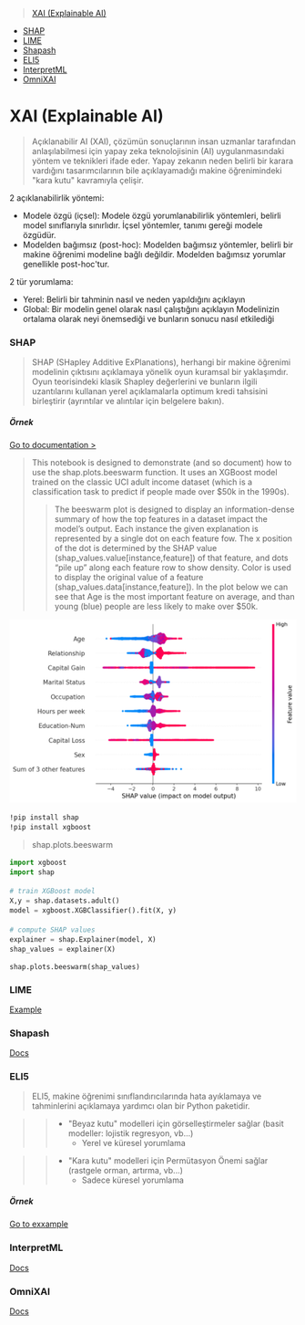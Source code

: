 > [XAI (Explainable AI)](#xai-explainable-ai)
- [SHAP](#shap)
- [LIME](#lime)
- [Shapash](#shapash)
- [ELI5](#eli5)
- [InterpretML](#interpretml)
- [OmniXAI](#omnixai)


# XAI (Explainable AI)
> Açıklanabilir AI (XAI), çözümün sonuçlarının insan uzmanlar tarafından anlaşılabilmesi için yapay zeka teknolojisinin (AI) uygulanmasındaki yöntem ve teknikleri ifade eder. Yapay zekanın neden belirli bir karara vardığını tasarımcılarının bile açıklayamadığı makine öğrenimindeki "kara kutu" kavramıyla çelişir.

2 açıklanabilirlik yöntemi:

- Modele özgü (içsel): Modele özgü yorumlanabilirlik yöntemleri, belirli model sınıflarıyla sınırlıdır. İçsel yöntemler, tanımı gereği modele özgüdür.
- Modelden bağımsız (post-hoc): Modelden bağımsız yöntemler, belirli bir makine öğrenimi modeline bağlı değildir. Modelden bağımsız yorumlar genellikle post-hoc'tur.

2 tür yorumlama:

- Yerel: Belirli bir tahminin nasıl ve neden yapıldığını açıklayın
- Global: Bir modelin genel olarak nasıl çalıştığını açıklayın
Modelinizin ortalama olarak neyi önemsediği ve bunların sonucu nasıl etkilediği

### SHAP
> SHAP (SHapley Additive ExPlanations), herhangi bir makine öğrenimi modelinin çıktısını açıklamaya yönelik oyun kuramsal bir yaklaşımdır. Oyun teorisindeki klasik Shapley değerlerini ve bunların ilgili uzantılarını kullanan yerel açıklamalarla optimum kredi tahsisini birleştirir (ayrıntılar ve alıntılar için belgelere bakın).

##### Örnek

[Go to documentation >](https://shap-lrjball.readthedocs.io/en/latest/example_notebooks/plots/beeswarm.html)
> This notebook is designed to demonstrate (and so document) how to use the shap.plots.beeswarm function. It uses an XGBoost model trained on the classic UCI adult income dataset (which is a classification task to predict if people made over \$50k in the 1990s).
>> The beeswarm plot is designed to display an information-dense summary of how the top features in a dataset impact the model’s output. Each instance the given explanation is represented by a single dot on each feature fow. The x position of the dot is determined by the SHAP value (shap_values.value[instance,feature]) of that feature, and dots “pile up” along each feature row to show density. Color is used to display the original value of a feature (shap_values.data[instance,feature]). In the plot below we can see that Age is the most important feature on average, and than young (blue) people are less likely to make over \$50k.

![BeeSwarm](./images/example_notebooks_plots_beeswarm_4_0.png)

```bash
!pip install shap
!pip install xgboost
```


> shap.plots.beeswarm
```py
import xgboost
import shap

# train XGBoost model
X,y = shap.datasets.adult()
model = xgboost.XGBClassifier().fit(X, y)

# compute SHAP values
explainer = shap.Explainer(model, X)
shap_values = explainer(X)
```

```PY 
shap.plots.beeswarm(shap_values)

```


### LIME
[Example](https://towardsdatascience.com/lime-how-to-interpret-machine-learning-models-with-python-94b0e7e4432e)

### Shapash
[Docs](https://github.com/MAIF/shapash)
### ELI5
> ELI5, makine öğrenimi sınıflandırıcılarında hata ayıklamaya ve tahminlerini açıklamaya yardımcı olan bir Python paketidir.

>> - "Beyaz kutu" modelleri için görselleştirmeler sağlar (basit modeller: lojistik regresyon, vb...)
>>    - Yerel ve küresel yorumlama

>> - "Kara kutu" modelleri için Permütasyon Önemi sağlar (rastgele orman, artırma, vb...)
>>    - Sadece küresel yorumlama

##### Örnek 
[Go to exxample](https://www.analyticsvidhya.com/blog/2020/11/demystifying-model-interpretation-using-eli5/)

### InterpretML
[Docs](https://github.com/interpretml/interpret)

### OmniXAI
[Docs](https://github.com/salesforce/OmniXAI)
